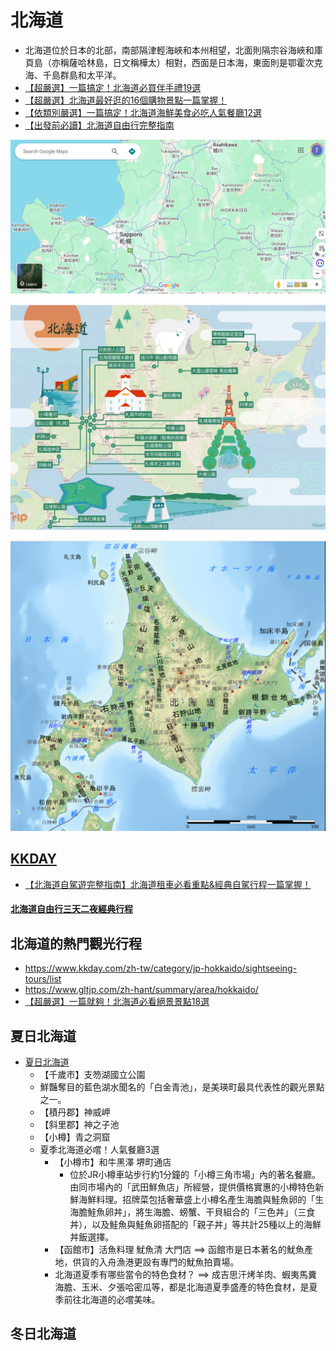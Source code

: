 # 北海道
- 北海道位於日本的北部，南部隔津輕海峽和本州相望，北面則隔宗谷海峽和庫頁島（亦稱薩哈林島，日文稱樺太）相對，西面是日本海，東面則是鄂霍次克海、千島群島和太平洋。
- [【超嚴選】一篇搞定！北海道必買伴手禮19選](https://www.gltjp.com/zh-hant/article/item/20589/)
- [【超嚴選】北海道最好逛的16個購物景點一篇掌握！](https://www.gltjp.com/zh-hant/article/item/20775/)
- [【依類別嚴選】一篇搞定！北海道海鮮美食必吃人氣餐廳12選](https://www.gltjp.com/zh-hant/article/item/21039/)
- [【出發前必讀】北海道自由行完整指南]()

![北海道_1.png](北海道_1.png)

![北海道_3.png](北海道_3.png)

![北海道_2.png](北海道_2.png)

## [KKDAY](https://www.kkday.com/zh-tw/category/jp-tokyo/sightseeing-tours/list/?currency=TWD&sort=prec&page=1&count=10)
- [【北海道自駕遊完整指南】北海道租車必看重點&經典自駕行程一篇掌握！](https://www.gltjp.com/zh-hant/article/item/20974/)

#### [北海道自由行三天二夜經典行程](https://www.gltjp.com/zh-hant/article/item/20753/#zh-10-271)

## 北海道的熱門觀光行程
- https://www.kkday.com/zh-tw/category/jp-hokkaido/sightseeing-tours/list
- https://www.gltjp.com/zh-hant/summary/area/hokkaido/
- [【超嚴選】一篇就夠！北海道必看絕景景點18選](https://www.gltjp.com/zh-hant/article/item/20596/)

## 夏日北海道
- [夏日北海道](https://www.gltjp.com/zh-hant/article/item/21058/)
  - 【千歲市】支笏湖國立公園
  - 鮮豔奪目的藍色湖水聞名的「白金青池」，是美瑛町最具代表性的觀光景點之一。
  - 【積丹郡】神威岬
  - 【斜里郡】神之子池
  - 【小樽】青之洞窟
  - 夏季北海道必嚐！人氣餐廳3選
    - 【小樽市】和牛黑澤 堺町通店
      - 位於JR小樽車站步行約1分鐘的「小樽三角市場」內的著名餐廳。由同市場內的「武田鮮魚店」所經營，提供價格實惠的小樽特色新鮮海鮮料理。招牌菜包括奢華盛上小樽名產生海膽與鮭魚卵的「生海膽鮭魚卵丼」，將生海膽、螃蟹、干貝組合的「三色丼」（三食丼），以及鮭魚與鮭魚卵搭配的「親子丼」等共計25種以上的海鮮丼飯選擇。
    - 【函館市】活魚料理 魷魚清 大門店  ==> 函館市是日本著名的魷魚產地，供貨的入舟漁港更設有專門的魷魚拍賣場。
    - 北海道夏季有哪些當令的特色食材？ ==> 成吉思汗烤羊肉、蝦夷馬糞海膽、玉米、夕張哈密瓜等，都是北海道夏季盛產的特色食材，是夏季前往北海道的必嚐美味。

## 冬日北海道    

